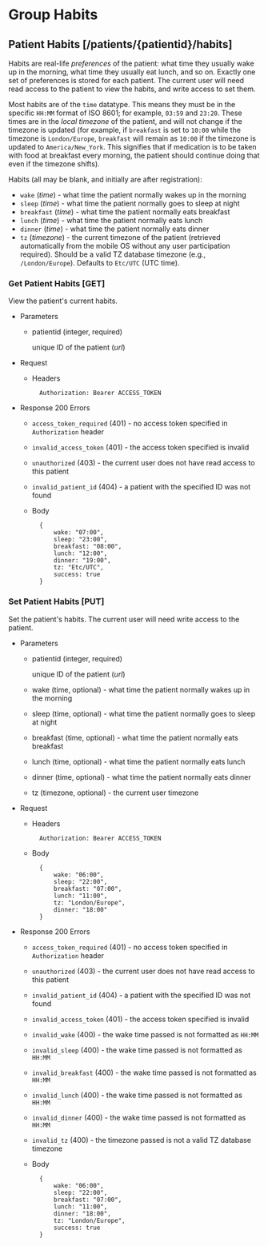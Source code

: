 # Group Habits
## Patient Habits [/patients/{patientid}/habits]
Habits are real-life *preferences* of the patient: what time they usually wake up
in the morning, what time they usually eat lunch, and so on. Exactly one set of
preferences is stored for each patient. The current user will need read access
to the patient to view the habits, and write access to set them.

Most  habits are of the `time` datatype. This means they must be in the specific
`HH:MM` format of ISO 8601; for example, `03:59` and `23:20`. These times are
in the *local timezone* of the patient, and will not change if the timezone is updated
(for example, if `breakfast` is set to `10:00` while the timezone is `London/Europe`,
`breakfast` will remain as `10:00` if the timezone is updated to `America/New_York`.
This signifies that if medication is to be taken with food at breakfast every morning,
the patient should continue doing that even if the timezone shifts).

Habits (all may be blank, and initially are after registration):
+ `wake` (*time*) - what time the patient normally wakes up in the morning
+ `sleep` (*time*) - what time the patient normally goes to sleep at night
+ `breakfast` (*time*) - what time the patient normally eats breakfast
+ `lunch` (*time*) - what time the patient normally eats lunch
+ `dinner` (*time*) - what time the patient normally eats dinner
+ `tz` (*timezone*) - the current timezone of the patient (retrieved automatically
    from the mobile OS without any user participation required). Should be a valid TZ
    database timezone (e.g., `/London/Europe`). Defaults to `Etc/UTC` (UTC time).
  
### Get Patient Habits [GET]
View the patient's current habits.

+ Parameters
    + patientid (integer, required)

        unique ID of the patient (*url*)

+ Request
    + Headers

            Authorization: Bearer ACCESS_TOKEN

+ Response 200
    Errors
    + `access_token_required` (401) - no access token specified in `Authorization`
    header
    + `invalid_access_token` (401) - the access token specified is invalid
    + `unauthorized` (403) - the current user does not have read access to this patient
    + `invalid_patient_id` (404) - a patient with the specified ID was not found

    + Body

            {
                wake: "07:00",
                sleep: "23:00",
                breakfast: "08:00",
                lunch: "12:00",
                dinner: "19:00",
                tz: "Etc/UTC",
                success: true
            }

### Set Patient Habits [PUT]
Set the patient's habits. The current user will need write access to the patient.

+ Parameters
    + patientid (integer, required)

        unique ID of the patient (*url*)
    + wake (time, optional) - what time the patient normally wakes up in the morning
    + sleep (time, optional) - what time the patient normally goes to sleep at night
    + breakfast (time, optional) - what time the patient normally eats breakfast
    + lunch (time, optional) - what time the patient normally eats lunch
    + dinner (time, optional) - what time the patient normally eats dinner
    + tz (timezone, optional) - the current user timezone

+ Request
    + Headers

            Authorization: Bearer ACCESS_TOKEN
    + Body

            {
                wake: "06:00",
                sleep: "22:00",
                breakfast: "07:00",
                lunch: "11:00",
                tz: "London/Europe",
                dinner: "18:00"
            }

+ Response 200
    Errors
    + `access_token_required` (401) - no access token specified in `Authorization`
    header
    + `unauthorized` (403) - the current user does not have read access to this patient
    + `invalid_patient_id` (404) - a patient with the specified ID was not found
    + `invalid_access_token` (401) - the access token specified is invalid
    + `invalid_wake` (400) - the wake time passed is not formatted as `HH:MM`
    + `invalid_sleep` (400) - the wake time passed is not formatted as `HH:MM`
    + `invalid_breakfast` (400) - the wake time passed is not formatted as `HH:MM`
    + `invalid_lunch` (400) - the wake time passed is not formatted as `HH:MM`
    + `invalid_dinner` (400) - the wake time passed is not formatted as `HH:MM`
    + `invalid_tz` (400) - the timezone passed is not a valid TZ database timezone

    + Body

            {
                wake: "06:00",
                sleep: "22:00",
                breakfast: "07:00",
                lunch: "11:00",
                dinner: "18:00",
                tz: "London/Europe",
                success: true
            }


